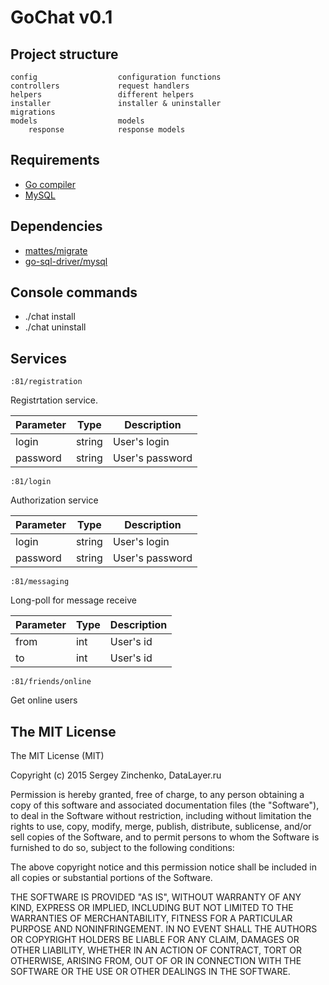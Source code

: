 GoChat v0.1
===========

Project structure
-------------------

```
config					configuration functions
controllers				request handlers
helpers					different helpers
installer				installer & uninstaller
migrations
models					models
	response			response models
```


Requirements
------------
 - [Go compiler](https://golang.org/dl/)
 - [MySQL](https://www.mysql.com/downloads/)


Dependencies
------------
 - [mattes/migrate](https://github.com/mattes/migrate)
 - [go-sql-driver/mysql](https://github.com/go-sql-driver/mysql)


Console commands
----------------
 - ./chat install
 - ./chat uninstall

Services
--------
```
:81/registration
```
Registrtation service.

| Parameter | Type | Description |
|-----------|------|-------------|
| login     | string | User's login|
| password  | string | User's password |

```
:81/login
```
Authorization service

| Parameter | Type | Description |
|-----------|------|-------------|
| login     | string | User's login|
| password  | string | User's password |

```
:81/messaging
```
Long-poll for message receive

| Parameter | Type | Description |
|-----------|------|-------------|
| from     | int | User's id|
| to  | int | User's id |

```
:81/friends/online
```
Get online users


## The MIT License

The MIT License (MIT)

Copyright (c) 2015 Sergey Zinchenko, DataLayer.ru

Permission is hereby granted, free of charge, to any person obtaining a copy
of this software and associated documentation files (the "Software"), to deal
in the Software without restriction, including without limitation the rights
to use, copy, modify, merge, publish, distribute, sublicense, and/or sell
copies of the Software, and to permit persons to whom the Software is
furnished to do so, subject to the following conditions:

The above copyright notice and this permission notice shall be included in all
copies or substantial portions of the Software.

THE SOFTWARE IS PROVIDED "AS IS", WITHOUT WARRANTY OF ANY KIND, EXPRESS OR
IMPLIED, INCLUDING BUT NOT LIMITED TO THE WARRANTIES OF MERCHANTABILITY,
FITNESS FOR A PARTICULAR PURPOSE AND NONINFRINGEMENT. IN NO EVENT SHALL THE
AUTHORS OR COPYRIGHT HOLDERS BE LIABLE FOR ANY CLAIM, DAMAGES OR OTHER
LIABILITY, WHETHER IN AN ACTION OF CONTRACT, TORT OR OTHERWISE, ARISING FROM,
OUT OF OR IN CONNECTION WITH THE SOFTWARE OR THE USE OR OTHER DEALINGS IN THE
SOFTWARE.